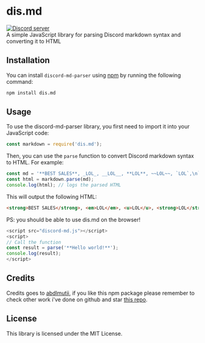 # dis.md
<a href="https://discord.gg/8UqPNbeYBv"><img src="https://img.shields.io/discord/1077492444574261339?style=for-the-badge&color=5865F2&logo=discord&logoColor=white&label=Abdlmu'tii" alt="Discord server" /></a><br>
A simple JavaScript library for parsing Discord markdown syntax and converting it to HTML

## Installation

You can install `discord-md-parser` using [npm](https://www.npmjs.com/package/dis.md) by running the following command:

```bash
npm install dis.md
```

## Usage
To use the discord-md-parser library, you first need to import it into your JavaScript code:

```js
const markdown = require('dis.md');
```
Then, you can use the `parse` function to convert Discord markdown syntax to HTML. For example:

```js
const md = '**BEST SALES**, _LOL_, __LOL__, **LOL**, ~~LOL~~, `LOL`,\n```js\nconsole.log("Hello, world!");\n```';
const html = markdown.parse(md);
console.log(html); // logs the parsed HTML
```
This will output the following HTML:

```html
<strong>BEST SALES</strong>, <em>LOL</em>, <u>LOL</u>, <strong>LOL</strong>, <s>LOL</s>, <span style="background-color: black; font-family: monospace; color: white;">LOL</span><br /><pre>console.log("Hello, world!");</pre>
```
PS: you should be able to use dis.md on the browser!
```js
<script src="discord-md.js"></script>
<script>
// Call the function
const result = parse('**Hello world!**');
console.log(result);
</script>
```

## Credits
Credits goes to [abdlmutii](https://github.com/abdlmutii), if you like this npm package please remember to check other work i've done on github and star [this repo](https://github.com/abdlmutii/dis.md).

## License
This library is licensed under the MIT License.
